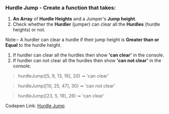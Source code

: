 ### Hurdle Jump - Create a function that takes: 

1. **An Array** of **Hurdle Heights** and a Jumper's **Jump height**. 
1. Check whether the **Hurdler** (jumper) can clear all the **Hurdles** (hurdle heights) or not.

Note:- A hurdler can clear a hurdle if their jump height is **Greater than or Equal** to the hurdle height.

1. If hurdler can clear all the hurdles then show **'can clear'** in the console. 
1. If hurdler can not clear all the hurdles then show **'can not clear'** in the console.

> hurdleJump([5, 9, 13, 16], 20) ➞ 'can clear'

> hurdleJump([10, 25, 47], 30) ➞ 'can not clear'

> hurdleJump([23, 5, 19], 26) ➞ 'can clear' 

Codepen Link: [Hurdle Jump](https://codepen.io/naveencoder/pen/yWKyBE?editors=0012)